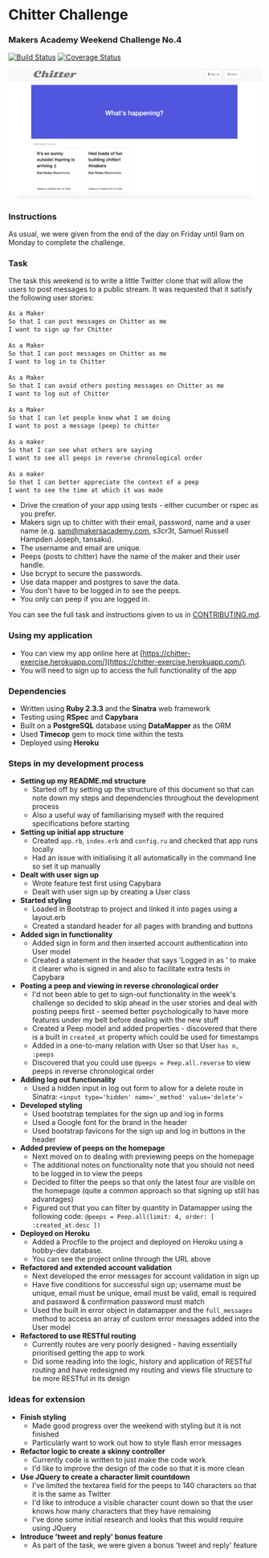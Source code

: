 # Chitter Challenge
### Makers Academy Weekend Challenge No.4

[![Build Status](https://travis-ci.org/KatHicks/chitter-challenge.svg?branch=master)](https://travis-ci.org/KatHicks/chitter-challenge) [![Coverage Status](https://coveralls.io/repos/github/KatHicks/chitter-challenge/badge.svg?branch=master)](https://coveralls.io/github/KatHicks/chitter-challenge?branch=master)

![Chitter Landing Page](/docs/landing_page.png?raw=true "Screenshot of landing page")

### Instructions

As usual, we were given from the end of the day on Friday until 9am on Monday to complete the challenge.

### Task

The task this weekend is to write a little Twitter clone that will allow the users to post messages to a public stream. It was requested that it satisfy the following user stories:

```
As a Maker
So that I can post messages on Chitter as me
I want to sign up for Chitter

As a Maker
So that I can post messages on Chitter as me
I want to log in to Chitter

As a Maker
So that I can avoid others posting messages on Chitter as me
I want to log out of Chitter

As a Maker
So that I can let people know what I am doing  
I want to post a message (peep) to chitter

As a maker
So that I can see what others are saying  
I want to see all peeps in reverse chronological order

As a maker
So that I can better appreciate the context of a peep
I want to see the time at which it was made
```

* Drive the creation of your app using tests - either cucumber or rspec as you prefer.
* Makers sign up to chitter with their email, password, name and a user name (e.g. sam@makersacademy.com, s3cr3t, Samuel Russell Hampden Joseph, tansaku).
* The username and email are unique.
* Peeps (posts to chitter) have the name of the maker and their user handle.
* Use bcrypt to secure the passwords.
* Use data mapper and postgres to save the data.
* You don't have to be logged in to see the peeps.
* You only can peep if you are logged in.

You can see the full task and instructions given to us in [CONTRIBUTING.md](chitter-challenge/CONTRIBUTING.md).

### Using my application

* You can view my app online here at [https://chitter-exercise.herokuapp.com/](https://chitter-exercise.herokuapp.com/).
* You will need to sign up to access the full functionality of the app

### Dependencies

* Written using **Ruby 2.3.3** and the **Sinatra** web framework
* Testing using **RSpec** and **Capybara**
* Built on a **PostgreSQL** database using **DataMapper** as the ORM
* Used **Timecop** gem to mock time within the tests
* Deployed using **Heroku**

### Steps in my development process

* **Setting up my README.md structure**
  * Started off by setting up the structure of this document so that can note down my steps and dependencies throughout the development process
  * Also a useful way of familiarising myself with the required specifications before starting
* **Setting up initial app structure**
  * Created `app.rb`, `index.erb` and `config.ru` and checked that app runs locally
  * Had an issue with initialising it all automatically in the command line so set it up manually
* **Dealt with user sign up**
  * Wrote feature test first using Capybara
  * Dealt with user sign up by creating a User class
* **Started styling**
  * Loaded in Bootstrap to project and linked it into pages using a layout.erb
  * Created a standard header for all pages with branding and buttons
* **Added sign in functionality**
  * Added sign in form and then inserted account authentication into User model
  * Created a statement in the header that says 'Logged in as <name>' to make it clearer who is signed in and also to facilitate extra tests in Capybara
* **Posting a peep and viewing in reverse chronological order**
  * I'd not been able to get to sign-out functionality in the week's challenge so decided to skip ahead in the user stories and deal with posting peeps first - seemed better psychologically to have more features under my belt before dealing with the new stuff
  * Created a Peep model and added properties - discovered that there is a built in `created_at` property which could be used for timestamps
  * Added in a one-to-many relation with User so that User `has n, :peeps`
  * Discovered that you could use `@peeps = Peep.all.reverse` to view peeps in reverse chronological order
* **Adding log out functionality**
  * Used a hidden input in log out form to allow for a delete route in Sinatra: `<input type='hidden' name='_method' value='delete'>`
* **Developed styling**
  * Used bootstrap templates for the sign up and log in forms
  * Used a Google font for the brand in the header
  * Used bootstrap favicons for the sign up and log in buttons in the header
* **Added preview of peeps on the homepage**
  * Next moved on to dealing with previewing peeps on the homepage
  * The additional notes on functionality note that you should not need to be logged in to view the peeps
  * Decided to filter the peeps so that only the latest four are visible on the homepage (quite a common approach so that signing up still has advantages)
  * Figured out that you can filter by quantity in Datamapper using the following code: `@peeps = Peep.all(limit: 4, order: [ :created_at.desc ])`
* **Deployed on Heroku**
  * Added a Procfile to the project and deployed on Heroku using a hobby-dev database.
  * You can see the project online through the URL above
* **Refactored and extended account validation**
  * Next developed the error messages for account validation in sign up
  * Have five conditions for successful sign up; username must be unique, email must be unique, email must be valid, email is required and password & confirmation password must match
  * Used the built in error object in datamapper and the `full_messages` method to access an array of custom error messages added into the User model
* **Refactored to use RESTful routing**
  * Currently routes are very poorly designed - having essentially prioritised getting the app to work
  * Did some reading into the logic, history and application of RESTful routing and have redesigned my routing and views file structure to be more RESTful in its design

### Ideas for extension

* **Finish styling**
  * Made good progress over the weekend with styling but it is not finished
  * Particularly want to work out how to style flash error messages
* **Refactor logic to create a skinny controller**
  * Currently code is written to just make the code work
  * I'd like to improve the design of the code so that it is more clean
* **Use JQuery to create a character limit countdown**
  * I've limited the textarea field for the peeps to 140 characters so that it is the same as Twitter
  * I'd like to introduce a visible character count down so that the user knows how many characters that they have remaining
  * I've done some initial research and looks that this would require using JQuery
* **Introduce 'tweet and reply' bonus feature**
  * As part of the task, we were given a bonus 'tweet and reply' feature
